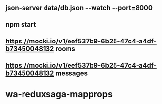 ## json-server data/db.json --watch --port=8000
## npm start
## https://mocki.io/v1/eef537b9-6b25-47c4-a4df-b73450048132  rooms
## https://mocki.io/v1/eef537b9-6b25-47c4-a4df-b73450048132  messages
# wa-reduxsaga-mapprops
